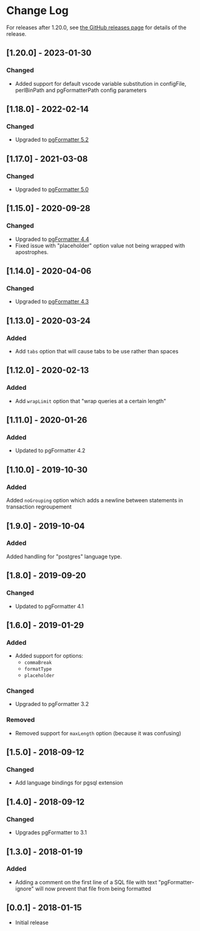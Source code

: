 # Change Log

For releases after 1.20.0, see [the GitHub releases page](https://github.com/bradymholt/vscode-pgFormatter/releases) for details of the release.

## [1.20.0] - 2023-01-30

### Changed

- Added support for default vscode variable substitution in configFile, perlBinPath and pgFormatterPath config parameters


## [1.18.0] - 2022-02-14

### Changed

- Upgraded to [pgFormatter 5.2](https://github.com/darold/pgFormatter/releases/tag/v5.2)

## [1.17.0] - 2021-03-08

### Changed

- Upgraded to [pgFormatter 5.0](https://github.com/darold/pgFormatter/releases/tag/v5.0)

## [1.15.0] - 2020-09-28

### Changed

- Upgraded to [pgFormatter 4.4](https://github.com/darold/pgFormatter/releases/tag/v4.4)
- Fixed issue with "placeholder" option value not being wrapped with apostrophes.

## [1.14.0] - 2020-04-06

### Changed

- Upgraded to [pgFormatter 4.3](https://github.com/darold/pgFormatter/releases/tag/v4.3)

## [1.13.0] - 2020-03-24

### Added

- Add `tabs` option that will cause tabs to be use rather than spaces

## [1.12.0] - 2020-02-13

### Added

- Add `wrapLimit` option that "wrap queries at a certain length"

## [1.11.0] - 2020-01-26

### Added

- Updated to pgFormatter 4.2

## [1.10.0] - 2019-10-30

### Added

Added `noGrouping` option which adds a newline between statements in transaction regroupement

## [1.9.0] - 2019-10-04

### Added

Added handling for "postgres" language type.

## [1.8.0] - 2019-09-20

### Changed

- Updated to pgFormatter 4.1

## [1.6.0] - 2019-01-29

### Added

- Added support for options:
  - `commaBreak`
  - `formatType`
  - `placeholder`

### Changed

- Upgraded to pgFormatter 3.2

### Removed 

- Removed support for `maxLength` option (because it was confusing)

## [1.5.0] - 2018-09-12

### Changed

* Add language bindings for pgsql extension

## [1.4.0] - 2018-09-12

### Changed

* Upgrades pgFormatter to 3.1

## [1.3.0] - 2018-01-19

### Added

* Adding a comment on the first line of a SQL file with text "pgFormatter-ignore" will now prevent that file from being formatted

## [0.0.1] - 2018-01-15

* Initial release

